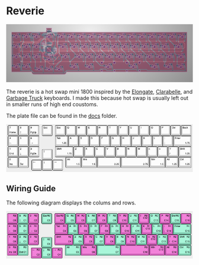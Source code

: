 # Reverie
![tracespace back](./docs/reverie_layers.png "tracespace back")

The reverie is a hot swap mini 1800 inspired by the [Elongate](https://geekhack.org/index.php?topic=106527), [Clarabelle](https://geekhack.org/index.php?topic=106380.0), and [Garbage Truck](https://www.reddit.com/r/MechanicalKeyboards/comments/gkb4nt/the_garbage_truck/) keyboards.
I made this because hot swap is usually left out in smaller runs of high end coustoms.

The plate file can be found in the [docs](./docs) folder.

![KLE Diagram](./docs/KLE.png "KLE Diagram")

## Wiring Guide

The following diagram displays the colums and rows.

![Wiring Guide](./docs/wiring_guide.png)